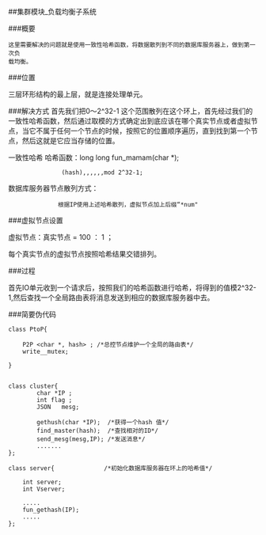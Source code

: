 ##集群模块_负载均衡子系统

###概要

    这里需要解决的问题就是使用一致性哈希函数，将数据散列到不同的数据库服务器上，做到第一次负
    载均衡。
    
###位置

三层环形结构的最上层，就是连接处理单元。

###解决方式
首先我们把0～2^32-1 这个范围散列在这个环上，首先经过我们的一致性哈希函数，然后通过取模的方式确定出到底应该在哪个真实节点或者虚拟节点，当它不属于任何一个节点的时候，按照它的位置顺序遍历，直到找到第一个节点，然后这就是它应当存储的位置。

一致性哈希  哈希函数：long long fun_mamam(char *);
                   
                   (hash),,,,,,mod 2^32-1;
                   
数据库服务器节点散列方式：
                  
                  根据IP使用上述哈希散列，虚拟节点加上后缀“*num"
                              
                   
###虚拟节点设置

虚拟节点：真实节点   =    100 ： 1 ；

每个真实节点的虚拟节点按照哈希结果交错排列。



###过程

首先IO单元收到一个请求后，按照我们的哈希函数进行哈希，将得到的值模2^32-1,然后查找一个全局路由表将消息发送到相应的数据库服务器中去。


###简要伪代码 

```
class PtoP{

    P2P <char *, hash> ; /*总控节点维护一个全局的路由表*/ 
    write__mutex;

}


```


```
class cluster{
        char *IP ;
        int flag ;
        JSON   mesg;
        
        gethush(char *IP);  /*获得一个hash 值*/
        find_master(hash);  /*查找相对的ID*/
        send_mesg(mesg,IP); /*发送消息*/
        .......       
};

```

```
class server{              /*初始化数据库服务器在环上的哈希值*/

    int server;
    int Vserver;
    
    ..... 
    fun_gethash(IP);
    .....
};

```
